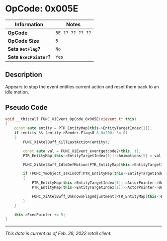 # OpCode: 0x005E

| Information               | Notes |
|---                        |---    |
| **OpCode**                | `5E ?? ?? ?? ??` |
| **OpCode Size**           | `5`   |
| **Sets `RetFlag`?**       | `No`  |
| **Sets `ExecPointer`?**   | `Yes` |

## Description

Appears to stop the event entities current action and reset them back to an idle motion.

## Pseudo Code

```cpp
void __thiscall FUNC_XiEvent_OpCode_0x005E(xievent_t* this)
{
    const auto entity = PTR_EntityMap[this->EntityTargetIndex[1]];
    if (entity && (entity->Render.Flags0 & 0x200) != 0)
    {
        FUNC_XiAtelBuff_KillLastAction(entity);

        const auto val = FUNC_XiEvent_eventgetcode2(this, 1);
        PTR_EntityMap[this->EntityTargetIndex[1]]->Animations[5] = val;

        FUNC_XiAtelBuff_IdleDefMotion(PTR_EntityMap[this->EntityTargetIndex[1]]);

        if (FUNC_YmObject_IsKindOf(PTR_EntityMap[this->EntityTargetIndex[1]]->ActorPointer, "CXiSkeletonActor"))
        {
            PTR_EntityMap[this->EntityTargetIndex[1]]->ActorPointer->Unknown0000 = val;
            PTR_EntityMap[this->EntityTargetIndex[1]]->ActorPointer->Unknown0001 = 0x20202020;

            FUNC_XiAtelBuff_UnknownFlagAdjustment(PTR_EntityMap[this->EntityTargetIndex[1]]->ActorPointer, 0);
        }
    }

    this->ExecPointer += 5;
}
```

---

_This data is current as of Feb. 28, 2022 retail client._